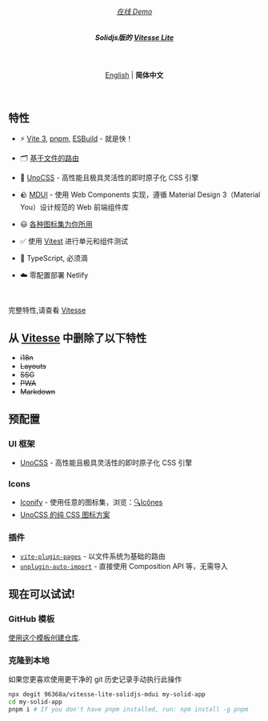 <h6 align='center'>
<a href="https://vitesse-lite-solidjs.netlify.app/">在线 Demo</a>
</h6>

<h5 align='center'>
<b>Solidjs版的 <a href="https://github.com/nanakura/vitesse-lite-solidjs">Vitesse Lite</a></b>
</h5>

<br>

<p align='center'>
<a href="https://github.com/nanakura/vitesse-lite-solidjs/blob/main/README.md">English</a> | <b>简体中文</b>
</p>

<br>

## 特性

- ⚡️ [Vite 3](https://github.com/vitejs/vite), [pnpm](https://pnpm.js.org/), [ESBuild](https://github.com/evanw/esbuild) - 就是快！

- 🗂 [基于文件的路由](./src/pages)

- 🎨 [UnoCSS](https://github.com/unocss/unocss) - 高性能且极具灵活性的即时原子化 CSS 引擎

- 🪨 [MDUI](https://www.mdui.org) - 使用 Web Components 实现，遵循 Material Design 3（Material You）设计规范的 Web 前端组件库

- 😃 [各种图标集为你所用](https://github.com/antfu/unocss/tree/main/packages/preset-icons)

- ✅ 使用 [Vitest](http://vitest.dev/) 进行单元和组件测试

- 🦾 TypeScript, 必须滴

- ☁️ 零配置部署 Netlify

<br>

完整特性,请查看 [Vitesse](https://github.com/antfu/vitesse)

## 从 [Vitesse](https://github.com/antfu/vitesse) 中删除了以下特性

- ~~i18n~~
- ~~Layouts~~
- ~~SSG~~
- ~~PWA~~
- ~~Markdown~~

## 预配置

### UI 框架

- [UnoCSS](https://github.com/antfu/unocss) - 高性能且极具灵活性的即时原子化 CSS 引擎

### Icons

- [Iconify](https://iconify.design) - 使用任意的图标集，浏览：[🔍Icônes](https://icones.netlify.app/)
- [UnoCSS 的纯 CSS 图标方案](https://github.com/antfu/unocss/tree/main/packages/preset-icons)

### 插件

- [`vite-plugin-pages`](https://github.com/hannoeru/vite-plugin-pages) - 以文件系统为基础的路由
- [`unplugin-auto-import`](https://github.com/antfu/unplugin-auto-import) - 直接使用 Composition API 等，无需导入

## 现在可以试试!

### GitHub 模板

[使用这个模板创建仓库](https://github.com/nanakura/vitesse-lite-solidjs/generate).

### 克隆到本地

如果您更喜欢使用更干净的 git 历史记录手动执行此操作

```bash
npx degit 96368a/vitesse-lite-solidjs-mdui my-solid-app
cd my-solid-app
pnpm i # If you don't have pnpm installed, run: npm install -g pnpm
```
